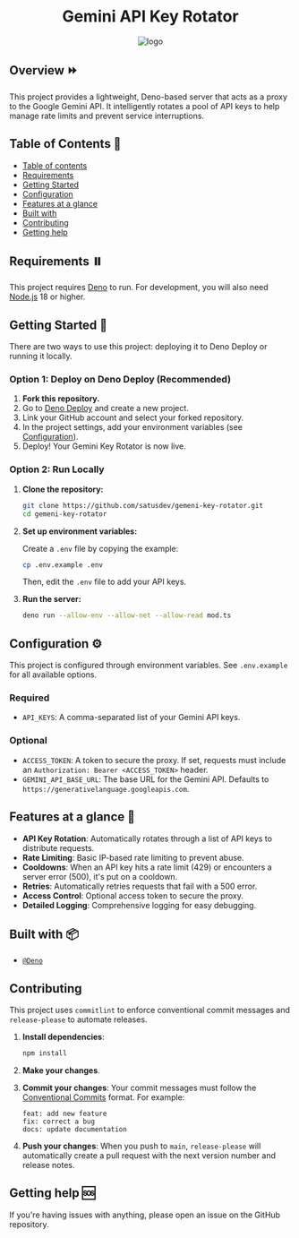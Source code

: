 <div align="center">
    <h1>Gemini API Key Rotator</h1>
    <img src="https://img.icons8.com/fluency/96/000000/key.png" alt="logo"/>
</div>

## Overview ⏩️

This project provides a lightweight, Deno-based server that acts as a proxy to
the Google Gemini API. It intelligently rotates a pool of API keys to help
manage rate limits and prevent service interruptions.

## Table of Contents 📄

- [Table of contents](#table-of-contents-)
- [Requirements](#requirements-%EF%B8%8F)
- [Getting Started](#getting-started-%EF%B8%8F)
- [Configuration](#configuration-)
- [Features at a glance](#features-at-a-glance-)
- [Built with](#built-with-%EF%B8%8F)
- [Contributing](#contributing)
- [Getting help](#getting-help-)

## Requirements ⏸️

This project requires [Deno](https://deno.land/) to run. For development, you
will also need [Node.js](https://nodejs.org/en) 18 or higher.

## Getting Started 🚀

There are two ways to use this project: deploying it to Deno Deploy or running
it locally.

### Option 1: Deploy on Deno Deploy (Recommended)

1.  **Fork this repository.**
2.  Go to [Deno Deploy](https://deno.com/deploy) and create a new project.
3.  Link your GitHub account and select your forked repository.
4.  In the project settings, add your environment variables (see
    [Configuration](#configuration-)).
5.  Deploy! Your Gemini Key Rotator is now live.

### Option 2: Run Locally

1.  **Clone the repository:**

    ```bash
    git clone https://github.com/satusdev/gemeni-key-rotator.git
    cd gemeni-key-rotator
    ```

2.  **Set up environment variables:**

    Create a `.env` file by copying the example:

    ```bash
    cp .env.example .env
    ```

    Then, edit the `.env` file to add your API keys.

3.  **Run the server:**

    ```bash
    deno run --allow-env --allow-net --allow-read mod.ts
    ```

## Configuration ⚙️

This project is configured through environment variables. See `.env.example` for
all available options.

### Required

- `API_KEYS`: A comma-separated list of your Gemini API keys.

### Optional

- `ACCESS_TOKEN`: A token to secure the proxy. If set, requests must include an
  `Authorization: Bearer <ACCESS_TOKEN>` header.
- `GEMINI_API_BASE_URL`: The base URL for the Gemini API. Defaults to
  `https://generativelanguage.googleapis.com`.

## Features at a glance 🚀

- **API Key Rotation**: Automatically rotates through a list of API keys to
  distribute requests.
- **Rate Limiting**: Basic IP-based rate limiting to prevent abuse.
- **Cooldowns**: When an API key hits a rate limit (429) or encounters a server
  error (500), it's put on a cooldown.
- **Retries**: Automatically retries requests that fail with a 500 error.
- **Access Control**: Optional access token to secure the proxy.
- **Detailed Logging**: Comprehensive logging for easy debugging.

## Built with 📦️

- [`@Deno`](https://deno.land/)

## Contributing

This project uses `commitlint` to enforce conventional commit messages and
`release-please` to automate releases.

1.  **Install dependencies**:

    ```bash
    npm install
    ```

2.  **Make your changes**.

3.  **Commit your changes**: Your commit messages must follow the
    [Conventional Commits](https://www.conventionalcommits.org/en/v1.0.0/)
    format. For example:

    ```
    feat: add new feature
    fix: correct a bug
    docs: update documentation
    ```

4.  **Push your changes**: When you push to `main`, `release-please` will
    automatically create a pull request with the next version number and release
    notes.

## Getting help 🆘

If you're having issues with anything, please open an issue on the GitHub
repository.

```

```
